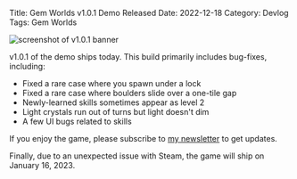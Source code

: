 Title: Gem Worlds v1.0.1 Demo Released
Date: 2022-12-18
Category: Devlog
Tags: Gem Worlds

![screenshot of v1.0.1 banner](https://i.imgur.com/60E8un1.png)

v1.0.1 of the demo ships today. This build primarily includes bug-fixes, including:

- Fixed a rare case where you spawn under a lock
- Fixed a rare case where boulders slide over a one-tile gap
- Newly-learned skills sometimes appear as level 2
- Light crystals run out of turns but light doesn't dim
- A few UI bugs related to skills

If you enjoy the game, please subscribe to [my newsletter](https://tinyletter.com/deengames) to get updates.

Finally, due to an unexpected issue with Steam, the game will ship on January 16, 2023.